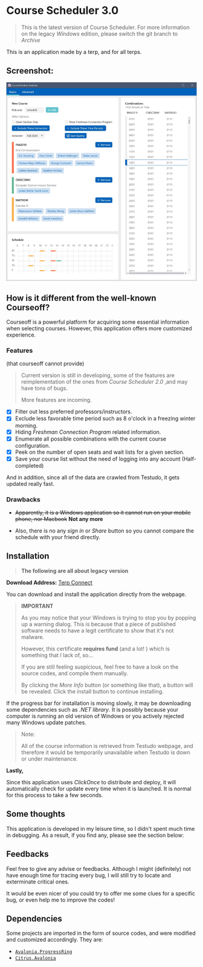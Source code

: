 # Course Scheduler 3.0

> This is the latest version of Course Scheduler. For more information on the legacy *Windows* edition, please switch the git branch to *Archive*

This is an application made by a terp, and for all terps. 

## Screenshot:
![Screenshot](screenshot.jpg)

## How is it different from the well-known Courseoff?

Courseoff is a powerful platform for acquiring some essential information when selecting courses. 
However, this application offers more customized experience. 

### Features

(that courseoff cannot provide)

> Current version is still in developing, some of the features are reimplementation of the ones from *Course Scheduler 2.0* ,and may have tons of bugs. 
>
> More features are incoming. 

- [x] Filter out less preferred professors/instructors. 
- [x] Exclude less favorable time period such as 8 o'clock in a freezing winter morning. 
- [x] Hiding *Freshman Connection Program* related information. 
- [x] Enumerate all possible combinations with the current course configuration. 
- [x] Peek on the number of open seats and wait lists for a given section. 
- [X] Save your course list without the need of logging into any account (Half-completed)

And in addition, since all of the data are crawled from Testudo, it gets updated really fast. 

### Drawbacks

- ~~Apparently, it is a Windows application so it cannot run on your mobile phone, nor Macbook~~ **Not any more**

- Also, there is no any *sign in* or *Share* button so you cannot compare the schedule with your friend directly. 

## Installation

> **The following are all about legacy version**

**Download Address:** [Terp Connect](https://terpconnect.umd.edu/~yishanzh/Course%20Selection%20Software/publish.htm) 

You can download and install the application directly from the webpage. 

> **IMPORTANT**
>
> As you may notice that your Windows is trying to stop you by popping up a warning dialog. This is because that a piece of published software needs to have a legit certificate to show that it's not malware. 
>
> However, this certificate **requires fund** (and a lot! ) which is something that I lack of, so... 
>
> If you are still feeling suspicious, feel free to have a look on the source codes, and compile them manually. 
>
> By clicking the *More Info* button (or something like that), a button will be revealed. Click the install button to continue installing. 

If the progress bar for installation is moving slowly, it may be downloading some dependencies such as *.NET library*. It is possibly because your computer is running an old version of Windows or you actively rejected many Windows update patches. 

> Note: 
> 
> All of the course information is retrieved from Testudo webpage, and therefore it would be temporarily unavailable when Testudo is down or under maintenance. 

**Lastly,**

Since this application uses *ClickOnce* to distribute and deploy, it will automatically check for update every time when it is launched. It is normal for this process to take a few seconds. 

## Some thoughts

This application is developed in my leisure time, so I didn't spent much time in debugging. As a result, if you find any, please see the section below:

## Feedbacks

Feel free to give any advise or feedbacks. Although I might (definitely) not have enough time for tracing every bug, I will still try to locate and exterminate critical ones. 

It would be even nicer of you could try to offer me some clues for a specific bug, or even help me to improve the codes!

## Dependencies

Some projects are imported in the form of source codes, and were modified and customized accordingly. They are: 

- [`Avalonia.ProgressRing`](https://github.com/Deadpikle/AvaloniaProgressRing)
- [`Citrus.Avalonia`](https://github.com/worldbeater/Citrus.Avalonia)

